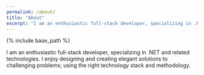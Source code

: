 ```yaml
---
permalink: /about/
title: "About"
excerpt: "I am an enthusiastic full-stack developer, specializing in .NET and related technologies."
---
```


{% include base_path %}

I am an enthusiastic full-stack developer, specializing in .NET and related technologies. I enjoy designing and creating elegant solutions to challenging problems; using the right technology stack and methodology.

